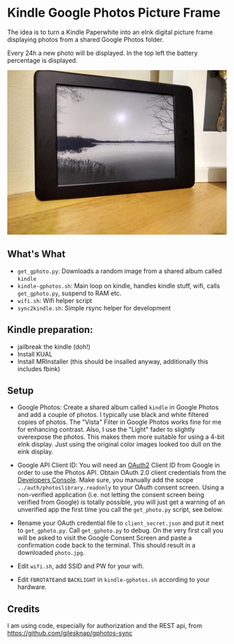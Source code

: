 # Kindle Google Photos Picture Frame
The idea is to turn a Kindle Paperwhite into an eInk digital picture frame displaying photos from a shared Google Photos folder.

Every 24h a new photo will be displayed. In the top left the battery percentage is displayed.

![screenshot](./screenshot.jpg)

## What's What

* `get_gphoto.py`: Downloads a random image from a shared album called `kindle`
* `kindle-gphotos.sh`: Main loop on kindle, handles kindle stuff, wifi, calls `get_gphoto.py`, suspend to RAM etc.
* `wifi.sh`: Wifi helper script
* `sync2kindle.sh`: Simple rsync helper for development

## Kindle preparation:
* jailbreak the kindle (doh!)
* Install KUAL
* Install MRInstaller (this should be insalled anyway, additionally this includes fbink)

## Setup
* Google Photos: Create a shared album called `kindle` in Google Photos and add a couple of photos. I typically use black and white filtered copies of photos. The "Vista" Filter in Google Photos works fine for me for enhancing contrast. Also, I use the "Light" fader to slightly overexpose the photos. This makes them more suitable for using a 4-bit eInk display. Just using the original color images looked too dull on the eink display.

* Google API Client ID: You will need an [OAuth2](https://developers.google.com/identity/protocols/OAuth2) Client ID from Google in order to use the Photos API. Obtain OAuth 2.0 client credentials from the [Developers Console](https://console.developers.google.com/). Make sure, you manually add the scope `../auth/photoslibrary.readonly` to your OAuth consent screen. Using a non-verified application (i.e. not letting the consent screen being verified from Google) is totally possible, you will just get a warning of an unverified app the first time you call the `get_photo.py` script, see below.

* Rename your OAuth credential file to `client_secret.json` and put it next to `get_gphoto.py`. Call `get_gphoto.py` to debug. On the very first call you will be asked to visit the Google Consent Screen and paste a confirmation code back to the terminal. This should result in a downloaded `photo.jpg`.

* Edit `wifi.sh`, add SSID and PW for your wifi.

* Edit `FBROTATE`and  `BACKLIGHT` in `kindle-gphotos.sh` according to your hardware.

## Credits
I am using code, especially for authorization and the REST api, from https://github.com/gilesknap/gphotos-sync

